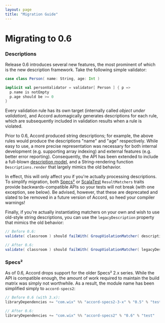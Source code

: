 ```yaml
---
layout: page
title: "Migration Guide"
---
```


Migrating to 0.6
================

### Descriptions

Release 0.6 introduces several new features, the most prominent of which is the new description framework. Take the following simple validator:

```scala
case class Person( name: String, age: Int )

implicit val personValidator = validator[ Person ] { p =>
  p.name is notEmpty
  p.age should be >= 0
}
```

Every validation rule has its own target (internally called _object under validation_), and Accord automagically generates descriptions for each rule, which are subsequently included in validation results when a rule is violated.

Prior to 0.6, Accord produced string descriptions; for example, the above rules would produce the descriptions "name" and "age" respectively. While easy to use, a more precise representation was necessary for both internal development (e.g. supporting array indexing) and external features (e.g. better error reporting). Consequently, the API has been extended to include a full-blown [description model](api.html#description-model), and a String-rendering function `Descriptions.render` that largely mimics the old behavior.

In effect, this will only affect you if you're actually processing descriptions. To simplify migration, both [Specs²](specs2.html) or [ScalaTest](scalatest.html) `ResultMatchers` traits provide backwards-compatible APIs so your tests will not break (with one exception, see below). Be advised, however, that these are deprecated and slated to be removed in a future version of Accord, so heed your compiler warnings!

Finally, if you're actually instantiating matchers on your own and wish to use old-style string descriptions, you can use the `legacyDescription` property that mimics the old behavior:

```scala
// Before 0.6:
validate( classroom ) should failWith( GroupViolationMatcher( description = "students" ) )

// After 0.6:
validate( classroom ) should failWith( GroupViolationMatcher( legacyDescription = "students" ) )
```

### Specs²

As of 0.6, Accord drops support for the older Specs² 2.x series. While the API is compatible enough, the amount of work required to maintain the build matrix was simply not worthwhile. As a result, the module name has been simplified simply to `accord-specs2`:

```scala
// Before 0.6 (with 3.x):
libraryDependencies += "com.wix" %% "accord-specs2-3-x" % "0.5" % "test"

// After 0.6:
libraryDependencies += "com.wix" %% "accord-specs2" % "0.6" % "test"
```
